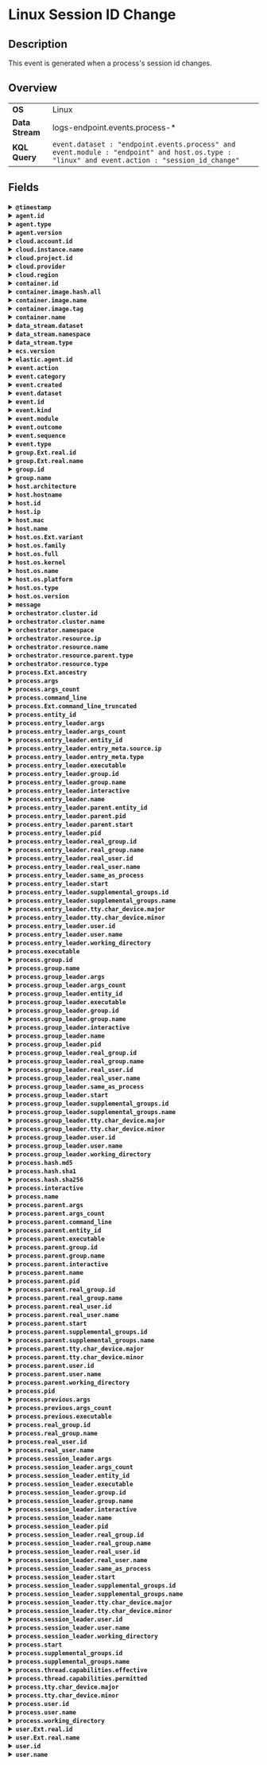 # Linux Session ID Change

## Description

This event is generated when a process's session id changes.


## Overview

<table>
<tr>
<td><strong>OS</strong></td>
<td>Linux</td>
</tr>
<tr>
<td><strong>Data Stream</strong></td>
<td>logs-endpoint.events.process-*</td>
</tr>
<tr>
<td><strong>KQL Query</strong></td>
<td><code>event.dataset : "endpoint.events.process" and event.module : "endpoint" and host.os.type : "linux" and event.action : "session_id_change"</code></td>
</tr>
</table>

## Fields

<details>
<summary><strong><code>@timestamp</code></strong></summary>

<p>
<table>
<tr><td><strong>Description</strong></td><td>Date/time when the event originated.  This is the date/time extracted from the event, typically representing when the event was generated by the source.  If the event source has no original timestamp, this value is typically populated by the first time the event was received by the pipeline.  Required field for all events.</td></tr>
<tr><td>Example</td><td><code>2016-05-23T08:05:34.853Z</code></td></tr>
</table>

</p>
</details>

<details>
<summary><strong><code>agent.id</code></strong></summary>

<p>
<table>
<tr><td><strong>Description</strong></td><td>Unique identifier of this agent (if one exists).  Example: For Beats this would be beat.id.</td></tr>
<tr><td>Example</td><td><code>8a4f500d</code></td></tr>
</table>

</p>
</details>

<details>
<summary><strong><code>agent.type</code></strong></summary>

<p>
<table>
<tr><td><strong>Description</strong></td><td>Type of the agent.  The agent type always stays the same and should be given by the agent used. In case of Filebeat the agent would always be Filebeat also if two Filebeat instances are run on the same machine.</td></tr>
<tr><td>Example</td><td><code>endpoint</code></td></tr>
</table>

</p>
</details>

<details>
<summary><strong><code>agent.version</code></strong></summary>

<p>
<table>
<tr><td><strong>Description</strong></td><td>Version of the agent.</td></tr>
<tr><td>Example</td><td><code>6.0.0-rc2</code></td></tr>
</table>

</p>
</details>

<details>
<summary><strong><code>cloud.account.id</code></strong></summary>

<p>
<table>
<tr><td><strong>Description</strong></td><td>The cloud account or organization id used to identify different entities in a multi-tenant environment.  Examples: AWS account id, Google Cloud ORG Id, or other unique identifier.</td></tr>
<tr><td>Example</td><td><code>666777888999</code></td></tr>
</table>

</p>
</details>

<details>
<summary><strong><code>cloud.instance.name</code></strong></summary>

<p>
<table>
<tr><td><strong>Description</strong></td><td>Instance name of the host machine.</td></tr>
</table>

</p>
</details>

<details>
<summary><strong><code>cloud.project.id</code></strong></summary>

<p>
<table>
<tr><td><strong>Description</strong></td><td>The cloud project identifier.  Examples: Google Cloud Project id, Azure Project id.</td></tr>
<tr><td>Example</td><td><code>my-project</code></td></tr>
</table>

</p>
</details>

<details>
<summary><strong><code>cloud.provider</code></strong></summary>

<p>
<table>
<tr><td><strong>Description</strong></td><td>Name of the cloud provider. Example values are aws, azure, gcp, or digitalocean.</td></tr>
<tr><td>Example</td><td><code>aws</code></td></tr>
</table>

</p>
</details>

<details>
<summary><strong><code>cloud.region</code></strong></summary>

<p>
<table>
<tr><td><strong>Description</strong></td><td>Region in which this host, resource, or service is located.</td></tr>
<tr><td>Example</td><td><code>us-east-1</code></td></tr>
</table>

</p>
</details>

<details>
<summary><strong><code>container.id</code></strong></summary>

<p>
<table>
<tr><td><strong>Description</strong></td><td>Unique container id.</td></tr>
</table>

</p>
</details>

<details>
<summary><strong><code>container.image.hash.all</code></strong></summary>

<p>
<table>
<tr><td><strong>Description</strong></td><td>An array of digests of the image the container was built on. Each digest consists of the hash algorithm and value in this format: `algorithm:value`. Algorithm names should align with the field names in the ECS hash field set.</td></tr>
<tr><td>Example</td><td><code>[sha256:f8fefc80e3273dc756f288a63945820d6476ad64883892c771b5e2ece6bf1b26]</code></td></tr>
</table>

</p>
</details>

<details>
<summary><strong><code>container.image.name</code></strong></summary>

<p>
<table>
<tr><td><strong>Description</strong></td><td>Name of the image the container was built on.</td></tr>
</table>

</p>
</details>

<details>
<summary><strong><code>container.image.tag</code></strong></summary>

<p>
<table>
<tr><td><strong>Description</strong></td><td>Container image tags.</td></tr>
</table>

</p>
</details>

<details>
<summary><strong><code>container.name</code></strong></summary>

<p>
<table>
<tr><td><strong>Description</strong></td><td>Container name.</td></tr>
</table>

</p>
</details>

<details>
<summary><strong><code>data_stream.dataset</code></strong></summary>

<p>
<table>
<tr><td><strong>Description</strong></td><td>Data stream dataset name.</td></tr>
<tr><td>Example</td><td><code>nginx.access</code></td></tr>
</table>

</p>
</details>

<details>
<summary><strong><code>data_stream.namespace</code></strong></summary>

<p>
<table>
<tr><td><strong>Description</strong></td><td>Data stream namespace.</td></tr>
<tr><td>Example</td><td><code>production</code></td></tr>
</table>

</p>
</details>

<details>
<summary><strong><code>data_stream.type</code></strong></summary>

<p>
<table>
<tr><td><strong>Description</strong></td><td>Data stream type.</td></tr>
<tr><td>Example</td><td><code>logs</code></td></tr>
</table>

</p>
</details>

<details>
<summary><strong><code>ecs.version</code></strong></summary>

<p>
<table>
<tr><td><strong>Description</strong></td><td>ECS version this event conforms to. `ecs.version` is a required field and must exist in all events.  When querying across multiple indices -- which may conform to slightly different ECS versions -- this field lets integrations adjust to the schema version of the events.</td></tr>
<tr><td>Example</td><td><code>1.0.0</code></td></tr>
</table>

</p>
</details>

<details>
<summary><strong><code>elastic.agent.id</code></strong></summary>

<p>
<table>
<tr><td><strong>Description</strong></td><td>Unique identifier of this elastic agent (if one exists).</td></tr>
<tr><td>Example</td><td><code>c2a9093e-e289-4c0a-aa44-8c32a414fa7a</code></td></tr>
</table>

</p>
</details>

<details>
<summary><strong><code>event.action</code></strong></summary>

<p>
<table>
<tr><td><strong>Description</strong></td><td>The action captured by the event.  This describes the information in the event. It is more specific than `event.category`. Examples are `group-add`, `process-started`, `file-created`. The value is normally defined by the implementer.</td></tr>
<tr><td>Example</td><td><code>user-password-change</code></td></tr>
</table>

</p>
</details>

<details>
<summary><strong><code>event.category</code></strong></summary>

<p>
<table>
<tr><td><strong>Description</strong></td><td>This is one of four ECS Categorization Fields, and indicates the second level in the ECS category hierarchy.  `event.category` represents the "big buckets" of ECS categories. For example, filtering on `event.category:process` yields all events relating to process activity. This field is closely related to `event.type`, which is used as a subcategory.  This field is an array. This will allow proper categorization of some events that fall in multiple categories.</td></tr>
<tr><td>Example</td><td><code>authentication</code></td></tr>
</table>

</p>
</details>

<details>
<summary><strong><code>event.created</code></strong></summary>

<p>
<table>
<tr><td><strong>Description</strong></td><td>`event.created` contains the date/time when the event was first read by an agent, or by your pipeline.  This field is distinct from `@timestamp` in that `@timestamp` typically contain the time extracted from the original event.  In most situations, these two timestamps will be slightly different. The difference can be used to calculate the delay between your source generating an event, and the time when your agent first processed it. This can be used to monitor your agent's or pipeline's ability to keep up with your event source.  In case the two timestamps are identical, `@timestamp` should be used.</td></tr>
<tr><td>Example</td><td><code>2016-05-23T08:05:34.857Z</code></td></tr>
</table>

</p>
</details>

<details>
<summary><strong><code>event.dataset</code></strong></summary>

<p>
<table>
<tr><td><strong>Description</strong></td><td>Name of the dataset.  If an event source publishes more than one type of log or events (e.g. access log, error log), the dataset is used to specify which one the event comes from.  It's recommended but not required to start the dataset name with the module name, followed by a dot, then the dataset name.</td></tr>
<tr><td>Example</td><td><code>apache.access</code></td></tr>
</table>

</p>
</details>

<details>
<summary><strong><code>event.id</code></strong></summary>

<p>
<table>
<tr><td><strong>Description</strong></td><td>Unique ID to describe the event.</td></tr>
<tr><td>Example</td><td><code>8a4f500d</code></td></tr>
</table>

</p>
</details>

<details>
<summary><strong><code>event.kind</code></strong></summary>

<p>
<table>
<tr><td><strong>Description</strong></td><td>This is one of four ECS Categorization Fields, and indicates the highest level in the ECS category hierarchy.  `event.kind` gives high-level information about what type of information the event contains, without being specific to the contents of the event. For example, values of this field distinguish alert events from metric events.  The value of this field can be used to inform how these kinds of events should be handled. They may warrant different retention, different access control, it may also help understand whether the data is coming in at a regular interval or not.</td></tr>
<tr><td>Example</td><td><code>alert</code></td></tr>
</table>

</p>
</details>

<details>
<summary><strong><code>event.module</code></strong></summary>

<p>
<table>
<tr><td><strong>Description</strong></td><td>Name of the module this data is coming from.  If your monitoring agent supports the concept of modules or plugins to process events of a given source (e.g. Apache logs), `event.module` should contain the name of this module.</td></tr>
<tr><td>Example</td><td><code>apache</code></td></tr>
</table>

</p>
</details>

<details>
<summary><strong><code>event.outcome</code></strong></summary>

<p>
<table>
<tr><td><strong>Description</strong></td><td>This is one of four ECS Categorization Fields, and indicates the lowest level in the ECS category hierarchy.  `event.outcome` simply denotes whether the event represents a success or a failure from the perspective of the entity that produced the event.  Note that when a single transaction is described in multiple events, each event may populate different values of `event.outcome`, according to their perspective.  Also note that in the case of a compound event (a single event that contains multiple logical events), this field should be populated with the value that best captures the overall success or failure from the perspective of the event producer.  Further note that not all events will have an associated outcome. For example, this field is generally not populated for metric events, events with `event.type:info`, or any events for which an outcome does not make logical sense.</td></tr>
<tr><td>Example</td><td><code>success</code></td></tr>
</table>

</p>
</details>

<details>
<summary><strong><code>event.sequence</code></strong></summary>

<p>
<table>
<tr><td><strong>Description</strong></td><td>Sequence number of the event.  The sequence number is a value published by some event sources, to make the exact ordering of events unambiguous, regardless of the timestamp precision.</td></tr>
</table>

</p>
</details>

<details>
<summary><strong><code>event.type</code></strong></summary>

<p>
<table>
<tr><td><strong>Description</strong></td><td>This is one of four ECS Categorization Fields, and indicates the third level in the ECS category hierarchy.  `event.type` represents a categorization "sub-bucket" that, when used along with the `event.category` field values, enables filtering events down to a level appropriate for single visualization.  This field is an array. This will allow proper categorization of some events that fall in multiple event types.</td></tr>
</table>

</p>
</details>

<details>
<summary><strong><code>group.Ext.real.id</code></strong></summary>

<p>
<table>
<tr><td><strong>Description</strong></td><td>Unique identifier for the group on the system/platform.</td></tr>
</table>

</p>
</details>

<details>
<summary><strong><code>group.Ext.real.name</code></strong></summary>

<p>
<table>
<tr><td><strong>Description</strong></td><td>Name of the group.</td></tr>
</table>

</p>
</details>

<details>
<summary><strong><code>group.id</code></strong></summary>

<p>
<table>
<tr><td><strong>Description</strong></td><td>Unique identifier for the group on the system/platform.</td></tr>
</table>

</p>
</details>

<details>
<summary><strong><code>group.name</code></strong></summary>

<p>
<table>
<tr><td><strong>Description</strong></td><td>Name of the group.</td></tr>
</table>

</p>
</details>

<details>
<summary><strong><code>host.architecture</code></strong></summary>

<p>
<table>
<tr><td><strong>Description</strong></td><td>Operating system architecture.</td></tr>
<tr><td>Example</td><td><code>x86_64</code></td></tr>
</table>

</p>
</details>

<details>
<summary><strong><code>host.hostname</code></strong></summary>

<p>
<table>
<tr><td><strong>Description</strong></td><td>Hostname of the host.  It normally contains what the `hostname` command returns on the host machine.</td></tr>
</table>

</p>
</details>

<details>
<summary><strong><code>host.id</code></strong></summary>

<p>
<table>
<tr><td><strong>Description</strong></td><td>Unique host id.  As hostname is not always unique, use values that are meaningful in your environment.  Example: The current usage of `beat.name`.</td></tr>
</table>

</p>
</details>

<details>
<summary><strong><code>host.ip</code></strong></summary>

<p>
<table>
<tr><td><strong>Description</strong></td><td>Host ip addresses.</td></tr>
</table>

</p>
</details>

<details>
<summary><strong><code>host.mac</code></strong></summary>

<p>
<table>
<tr><td><strong>Description</strong></td><td>Host MAC addresses.  The notation format from RFC 7042 is suggested: Each octet (that is, 8-bit byte) is represented by two [uppercase] hexadecimal digits giving the value of the octet as an unsigned integer. Successive octets are separated by a hyphen.</td></tr>
<tr><td>Example</td><td><code>["00-00-5E-00-53-23", "00-00-5E-00-53-24"]</code></td></tr>
</table>

</p>
</details>

<details>
<summary><strong><code>host.name</code></strong></summary>

<p>
<table>
<tr><td><strong>Description</strong></td><td>Name of the host.  It can contain what hostname returns on Unix systems, the fully qualified domain name (FQDN), or a name specified by the user. The recommended value is the lowercase FQDN of the host.</td></tr>
</table>

</p>
</details>

<details>
<summary><strong><code>host.os.Ext.variant</code></strong></summary>

<p>
<table>
<tr><td><strong>Description</strong></td><td>A string value or phrase that further aid to classify or qualify the operating system (OS).  For example the distribution for a Linux OS will be entered in this field.</td></tr>
<tr><td>Example</td><td><code>Ubuntu</code></td></tr>
</table>

</p>
</details>

<details>
<summary><strong><code>host.os.family</code></strong></summary>

<p>
<table>
<tr><td><strong>Description</strong></td><td>OS family (such as redhat, debian, freebsd, windows).</td></tr>
<tr><td>Example</td><td><code>debian</code></td></tr>
</table>

</p>
</details>

<details>
<summary><strong><code>host.os.full</code></strong></summary>

<p>
<table>
<tr><td><strong>Description</strong></td><td>Operating system name, including the version or code name.</td></tr>
<tr><td>Example</td><td><code>Mac OS Mojave</code></td></tr>
</table>

</p>
</details>

<details>
<summary><strong><code>host.os.kernel</code></strong></summary>

<p>
<table>
<tr><td><strong>Description</strong></td><td>Operating system kernel version as a raw string.</td></tr>
<tr><td>Example</td><td><code>4.4.0-112-generic</code></td></tr>
</table>

</p>
</details>

<details>
<summary><strong><code>host.os.name</code></strong></summary>

<p>
<table>
<tr><td><strong>Description</strong></td><td>Operating system name, without the version.</td></tr>
<tr><td>Example</td><td><code>Mac OS X</code></td></tr>
</table>

</p>
</details>

<details>
<summary><strong><code>host.os.platform</code></strong></summary>

<p>
<table>
<tr><td><strong>Description</strong></td><td>Operating system platform (such centos, ubuntu, windows).</td></tr>
<tr><td>Example</td><td><code>darwin</code></td></tr>
</table>

</p>
</details>

<details>
<summary><strong><code>host.os.type</code></strong></summary>

<p>
<table>
<tr><td><strong>Description</strong></td><td>Use the `os.type` field to categorize the operating system into one of the broad commercial families.  If the OS you're dealing with is not listed as an expected value, the field should not be populated. Please let us know by opening an issue with ECS, to propose its addition.</td></tr>
<tr><td>Example</td><td><code>macos</code></td></tr>
</table>

</p>
</details>

<details>
<summary><strong><code>host.os.version</code></strong></summary>

<p>
<table>
<tr><td><strong>Description</strong></td><td>Operating system version as a raw string.</td></tr>
<tr><td>Example</td><td><code>10.14.1</code></td></tr>
</table>

</p>
</details>

<details>
<summary><strong><code>message</code></strong></summary>

<p>
<table>
<tr><td><strong>Description</strong></td><td>For log events the message field contains the log message, optimized for viewing in a log viewer.  For structured logs without an original message field, other fields can be concatenated to form a human-readable summary of the event.  If multiple messages exist, they can be combined into one message.</td></tr>
<tr><td>Example</td><td><code>Hello World</code></td></tr>
</table>

</p>
</details>

<details>
<summary><strong><code>orchestrator.cluster.id</code></strong></summary>

<p>
<table>
<tr><td><strong>Description</strong></td><td>Unique ID of the cluster.</td></tr>
</table>

</p>
</details>

<details>
<summary><strong><code>orchestrator.cluster.name</code></strong></summary>

<p>
<table>
<tr><td><strong>Description</strong></td><td>Name of the cluster.</td></tr>
</table>

</p>
</details>

<details>
<summary><strong><code>orchestrator.namespace</code></strong></summary>

<p>
<table>
<tr><td><strong>Description</strong></td><td>Namespace in which the action is taking place.</td></tr>
<tr><td>Example</td><td><code>kube-system</code></td></tr>
</table>

</p>
</details>

<details>
<summary><strong><code>orchestrator.resource.ip</code></strong></summary>

<p>
<table>
<tr><td><strong>Description</strong></td><td>IP address assigned to the resource associated with the event being observed. In the case of a Kubernetes Pod, this array would contain only one element: the IP of the Pod (as opposed to the Node on which the Pod is running).</td></tr>
</table>

</p>
</details>

<details>
<summary><strong><code>orchestrator.resource.name</code></strong></summary>

<p>
<table>
<tr><td><strong>Description</strong></td><td>Name of the resource being acted upon.</td></tr>
<tr><td>Example</td><td><code>test-pod-cdcws</code></td></tr>
</table>

</p>
</details>

<details>
<summary><strong><code>orchestrator.resource.parent.type</code></strong></summary>

<p>
<table>
<tr><td><strong>Description</strong></td><td>Type or kind of the parent resource associated with the event being observed. In Kubernetes, this will be the name of a built-in workload resource (e.g., Deployment, StatefulSet, DaemonSet).</td></tr>
<tr><td>Example</td><td><code>DaemonSet</code></td></tr>
</table>

</p>
</details>

<details>
<summary><strong><code>orchestrator.resource.type</code></strong></summary>

<p>
<table>
<tr><td><strong>Description</strong></td><td>Type of resource being acted upon.</td></tr>
<tr><td>Example</td><td><code>service</code></td></tr>
</table>

</p>
</details>

<details>
<summary><strong><code>process.Ext.ancestry</code></strong></summary>

<p>
<table>
<tr><td><strong>Description</strong></td><td>An array of entity_ids indicating the ancestors for this event</td></tr>
</table>

</p>
</details>

<details>
<summary><strong><code>process.args</code></strong></summary>

<p>
<table>
<tr><td><strong>Description</strong></td><td>Array of process arguments, starting with the absolute path to the executable.  May be filtered to protect sensitive information.</td></tr>
<tr><td>Example</td><td><code>["/usr/bin/ssh", "-l", "user", "10.0.0.16"]</code></td></tr>
</table>

</p>
</details>

<details>
<summary><strong><code>process.args_count</code></strong></summary>

<p>
<table>
<tr><td><strong>Description</strong></td><td>Length of the process.args array.  This field can be useful for querying or performing bucket analysis on how many arguments were provided to start a process. More arguments may be an indication of suspicious activity.</td></tr>
<tr><td>Example</td><td><code>4</code></td></tr>
</table>

</p>
</details>

<details>
<summary><strong><code>process.command_line</code></strong></summary>

<p>
<table>
<tr><td><strong>Description</strong></td><td>Full command line that started the process, including the absolute path to the executable, and all arguments.  Some arguments may be filtered to protect sensitive information.</td></tr>
<tr><td>Example</td><td><code>/usr/bin/ssh -l user 10.0.0.16</code></td></tr>
</table>

</p>
</details>

<details>
<summary><strong><code>process.Ext.command_line_truncated</code></strong></summary>

<p>
<table>
</table>

</p>
</details>

<details>
<summary><strong><code>process.entity_id</code></strong></summary>

<p>
<table>
<tr><td><strong>Description</strong></td><td>Unique identifier for the process.  The implementation of this is specified by the data source, but some examples of what could be used here are a process-generated UUID, Sysmon Process GUIDs, or a hash of some uniquely identifying components of a process.  Constructing a globally unique identifier is a common practice to mitigate PID reuse as well as to identify a specific process over time, across multiple monitored hosts.</td></tr>
<tr><td>Example</td><td><code>c2c455d9f99375d</code></td></tr>
</table>

</p>
</details>

<details>
<summary><strong><code>process.entry_leader.args</code></strong></summary>

<p>
<table>
<tr><td><strong>Description</strong></td><td>Array of process arguments, starting with the absolute path to the executable.  May be filtered to protect sensitive information.</td></tr>
<tr><td>Example</td><td><code>["/usr/bin/ssh", "-l", "user", "10.0.0.16"]</code></td></tr>
</table>

</p>
</details>

<details>
<summary><strong><code>process.entry_leader.args_count</code></strong></summary>

<p>
<table>
<tr><td><strong>Description</strong></td><td>Length of the process.args array.  This field can be useful for querying or performing bucket analysis on how many arguments were provided to start a process. More arguments may be an indication of suspicious activity.</td></tr>
<tr><td>Example</td><td><code>4</code></td></tr>
</table>

</p>
</details>

<details>
<summary><strong><code>process.entry_leader.entity_id</code></strong></summary>

<p>
<table>
<tr><td><strong>Description</strong></td><td>Unique identifier for the process.  The implementation of this is specified by the data source, but some examples of what could be used here are a process-generated UUID, Sysmon Process GUIDs, or a hash of some uniquely identifying components of a process.  Constructing a globally unique identifier is a common practice to mitigate PID reuse as well as to identify a specific process over time, across multiple monitored hosts.</td></tr>
<tr><td>Example</td><td><code>c2c455d9f99375d</code></td></tr>
</table>

</p>
</details>

<details>
<summary><strong><code>process.entry_leader.entry_meta.source.ip</code></strong></summary>

<p>
<table>
<tr><td><strong>Description</strong></td><td>IP address of the source (IPv4 or IPv6).</td></tr>
</table>

</p>
</details>

<details>
<summary><strong><code>process.entry_leader.entry_meta.type</code></strong></summary>

<p>
<table>
<tr><td><strong>Description</strong></td><td>The entry type for the entry session leader. Values include: init(e.g systemd), sshd, ssm, kubelet, teleport, terminal, console  Note: This field is only set on process.session_leader.</td></tr>
</table>

</p>
</details>

<details>
<summary><strong><code>process.entry_leader.executable</code></strong></summary>

<p>
<table>
<tr><td><strong>Description</strong></td><td>Absolute path to the process executable.</td></tr>
<tr><td>Example</td><td><code>/usr/bin/ssh</code></td></tr>
</table>

</p>
</details>

<details>
<summary><strong><code>process.entry_leader.group.id</code></strong></summary>

<p>
<table>
<tr><td><strong>Description</strong></td><td>Unique identifier for the group on the system/platform.</td></tr>
</table>

</p>
</details>

<details>
<summary><strong><code>process.entry_leader.group.name</code></strong></summary>

<p>
<table>
<tr><td><strong>Description</strong></td><td>Name of the group.</td></tr>
</table>

</p>
</details>

<details>
<summary><strong><code>process.entry_leader.interactive</code></strong></summary>

<p>
<table>
<tr><td><strong>Description</strong></td><td>Whether the process is connected to an interactive shell.  Process interactivity is inferred from the processes file descriptors. If the character device for the controlling tty is the same as stdin and stderr for the process, the process is considered interactive.  Note: A non-interactive process can belong to an interactive session and is simply one that does not have open file descriptors reading the controlling TTY on FD 0 (stdin) or writing to the controlling TTY on FD 2 (stderr). A backgrounded process is still considered interactive if stdin and stderr are connected to the controlling TTY.</td></tr>
<tr><td>Example</td><td><code>1</code></td></tr>
</table>

</p>
</details>

<details>
<summary><strong><code>process.entry_leader.name</code></strong></summary>

<p>
<table>
<tr><td><strong>Description</strong></td><td>Process name.  Sometimes called program name or similar.</td></tr>
<tr><td>Example</td><td><code>ssh</code></td></tr>
</table>

</p>
</details>

<details>
<summary><strong><code>process.entry_leader.parent.entity_id</code></strong></summary>

<p>
<table>
<tr><td><strong>Description</strong></td><td>Unique identifier for the process.  The implementation of this is specified by the data source, but some examples of what could be used here are a process-generated UUID, Sysmon Process GUIDs, or a hash of some uniquely identifying components of a process.  Constructing a globally unique identifier is a common practice to mitigate PID reuse as well as to identify a specific process over time, across multiple monitored hosts.</td></tr>
<tr><td>Example</td><td><code>c2c455d9f99375d</code></td></tr>
</table>

</p>
</details>

<details>
<summary><strong><code>process.entry_leader.parent.pid</code></strong></summary>

<p>
<table>
<tr><td><strong>Description</strong></td><td>Process id.</td></tr>
<tr><td>Example</td><td><code>4242</code></td></tr>
</table>

</p>
</details>

<details>
<summary><strong><code>process.entry_leader.parent.start</code></strong></summary>

<p>
<table>
<tr><td><strong>Description</strong></td><td>The time the process started.</td></tr>
<tr><td>Example</td><td><code>2016-05-23T08:05:34.853Z</code></td></tr>
</table>

</p>
</details>

<details>
<summary><strong><code>process.entry_leader.pid</code></strong></summary>

<p>
<table>
<tr><td><strong>Description</strong></td><td>Process id.</td></tr>
<tr><td>Example</td><td><code>4242</code></td></tr>
</table>

</p>
</details>

<details>
<summary><strong><code>process.entry_leader.real_group.id</code></strong></summary>

<p>
<table>
<tr><td><strong>Description</strong></td><td>Unique identifier for the group on the system/platform.</td></tr>
</table>

</p>
</details>

<details>
<summary><strong><code>process.entry_leader.real_group.name</code></strong></summary>

<p>
<table>
<tr><td><strong>Description</strong></td><td>Name of the group.</td></tr>
</table>

</p>
</details>

<details>
<summary><strong><code>process.entry_leader.real_user.id</code></strong></summary>

<p>
<table>
<tr><td><strong>Description</strong></td><td>Unique identifier of the user.</td></tr>
<tr><td>Example</td><td><code>S-1-5-21-202424912787-2692429404-2351956786-1000</code></td></tr>
</table>

</p>
</details>

<details>
<summary><strong><code>process.entry_leader.real_user.name</code></strong></summary>

<p>
<table>
<tr><td><strong>Description</strong></td><td>Short name or login of the user.</td></tr>
<tr><td>Example</td><td><code>a.einstein</code></td></tr>
</table>

</p>
</details>

<details>
<summary><strong><code>process.entry_leader.same_as_process</code></strong></summary>

<p>
<table>
<tr><td><strong>Description</strong></td><td>This boolean is used to identify if a leader process is the same as the top level process.  For example, if `process.group_leader.same_as_process = true`, it means the process event in question is the leader of its process group. Details under `process.*` like `pid` would be the same under `process.group_leader.*` The same applies for both `process.session_leader` and `process.entry_leader`.  This field exists to the benefit of EQL and other rule engines since it's not possible to compare equality between two fields in a single document. e.g `process.entity_id` = `process.group_leader.entity_id` (top level process is the process group leader) OR `process.entity_id` = `process.entry_leader.entity_id` (top level process is the entry session leader)  Instead these rules could be written like: `process.group_leader.same_as_process: true` OR `process.entry_leader.same_as_process: true`  Note: This field is only set on `process.entry_leader`, `process.session_leader` and `process.group_leader`.</td></tr>
<tr><td>Example</td><td><code>1</code></td></tr>
</table>

</p>
</details>

<details>
<summary><strong><code>process.entry_leader.start</code></strong></summary>

<p>
<table>
<tr><td><strong>Description</strong></td><td>The time the process started.</td></tr>
<tr><td>Example</td><td><code>2016-05-23T08:05:34.853Z</code></td></tr>
</table>

</p>
</details>

<details>
<summary><strong><code>process.entry_leader.supplemental_groups.id</code></strong></summary>

<p>
<table>
<tr><td><strong>Description</strong></td><td>Unique identifier for the group on the system/platform.</td></tr>
</table>

</p>
</details>

<details>
<summary><strong><code>process.entry_leader.supplemental_groups.name</code></strong></summary>

<p>
<table>
<tr><td><strong>Description</strong></td><td>Name of the group.</td></tr>
</table>

</p>
</details>

<details>
<summary><strong><code>process.entry_leader.tty.char_device.major</code></strong></summary>

<p>
<table>
<tr><td><strong>Description</strong></td><td>The major number identifies the driver associated with the device. The character device's major and minor numbers can be algorithmically combined to produce the more familiar terminal identifiers such as "ttyS0" and "pts/0". For more details, please refer to the Linux kernel documentation.</td></tr>
<tr><td>Example</td><td><code>4</code></td></tr>
</table>

</p>
</details>

<details>
<summary><strong><code>process.entry_leader.tty.char_device.minor</code></strong></summary>

<p>
<table>
<tr><td><strong>Description</strong></td><td>The minor number is used only by the driver specified by the major number; other parts of the kernel don’t use it, and merely pass it along to the driver. It is common for a driver to control several devices; the minor number provides a way for the driver to differentiate among them.</td></tr>
<tr><td>Example</td><td><code>1</code></td></tr>
</table>

</p>
</details>

<details>
<summary><strong><code>process.entry_leader.user.id</code></strong></summary>

<p>
<table>
<tr><td><strong>Description</strong></td><td>Unique identifier of the user.</td></tr>
<tr><td>Example</td><td><code>S-1-5-21-202424912787-2692429404-2351956786-1000</code></td></tr>
</table>

</p>
</details>

<details>
<summary><strong><code>process.entry_leader.user.name</code></strong></summary>

<p>
<table>
<tr><td><strong>Description</strong></td><td>Short name or login of the user.</td></tr>
<tr><td>Example</td><td><code>a.einstein</code></td></tr>
</table>

</p>
</details>

<details>
<summary><strong><code>process.entry_leader.working_directory</code></strong></summary>

<p>
<table>
<tr><td><strong>Description</strong></td><td>The working directory of the process.</td></tr>
<tr><td>Example</td><td><code>/home/alice</code></td></tr>
</table>

</p>
</details>

<details>
<summary><strong><code>process.executable</code></strong></summary>

<p>
<table>
<tr><td><strong>Description</strong></td><td>Absolute path to the process executable.</td></tr>
<tr><td>Example</td><td><code>/usr/bin/ssh</code></td></tr>
</table>

</p>
</details>

<details>
<summary><strong><code>process.group.id</code></strong></summary>

<p>
<table>
<tr><td><strong>Description</strong></td><td>Unique identifier for the group on the system/platform.</td></tr>
</table>

</p>
</details>

<details>
<summary><strong><code>process.group.name</code></strong></summary>

<p>
<table>
<tr><td><strong>Description</strong></td><td>Name of the group.</td></tr>
</table>

</p>
</details>

<details>
<summary><strong><code>process.group_leader.args</code></strong></summary>

<p>
<table>
<tr><td><strong>Description</strong></td><td>Array of process arguments, starting with the absolute path to the executable.  May be filtered to protect sensitive information.</td></tr>
<tr><td>Example</td><td><code>["/usr/bin/ssh", "-l", "user", "10.0.0.16"]</code></td></tr>
</table>

</p>
</details>

<details>
<summary><strong><code>process.group_leader.args_count</code></strong></summary>

<p>
<table>
<tr><td><strong>Description</strong></td><td>Length of the process.args array.  This field can be useful for querying or performing bucket analysis on how many arguments were provided to start a process. More arguments may be an indication of suspicious activity.</td></tr>
<tr><td>Example</td><td><code>4</code></td></tr>
</table>

</p>
</details>

<details>
<summary><strong><code>process.group_leader.entity_id</code></strong></summary>

<p>
<table>
<tr><td><strong>Description</strong></td><td>Unique identifier for the process.  The implementation of this is specified by the data source, but some examples of what could be used here are a process-generated UUID, Sysmon Process GUIDs, or a hash of some uniquely identifying components of a process.  Constructing a globally unique identifier is a common practice to mitigate PID reuse as well as to identify a specific process over time, across multiple monitored hosts.</td></tr>
<tr><td>Example</td><td><code>c2c455d9f99375d</code></td></tr>
</table>

</p>
</details>

<details>
<summary><strong><code>process.group_leader.executable</code></strong></summary>

<p>
<table>
<tr><td><strong>Description</strong></td><td>Absolute path to the process executable.</td></tr>
<tr><td>Example</td><td><code>/usr/bin/ssh</code></td></tr>
</table>

</p>
</details>

<details>
<summary><strong><code>process.group_leader.group.id</code></strong></summary>

<p>
<table>
<tr><td><strong>Description</strong></td><td>Unique identifier for the group on the system/platform.</td></tr>
</table>

</p>
</details>

<details>
<summary><strong><code>process.group_leader.group.name</code></strong></summary>

<p>
<table>
<tr><td><strong>Description</strong></td><td>Name of the group.</td></tr>
</table>

</p>
</details>

<details>
<summary><strong><code>process.group_leader.interactive</code></strong></summary>

<p>
<table>
<tr><td><strong>Description</strong></td><td>Whether the process is connected to an interactive shell.  Process interactivity is inferred from the processes file descriptors. If the character device for the controlling tty is the same as stdin and stderr for the process, the process is considered interactive.  Note: A non-interactive process can belong to an interactive session and is simply one that does not have open file descriptors reading the controlling TTY on FD 0 (stdin) or writing to the controlling TTY on FD 2 (stderr). A backgrounded process is still considered interactive if stdin and stderr are connected to the controlling TTY.</td></tr>
<tr><td>Example</td><td><code>1</code></td></tr>
</table>

</p>
</details>

<details>
<summary><strong><code>process.group_leader.name</code></strong></summary>

<p>
<table>
<tr><td><strong>Description</strong></td><td>Process name.  Sometimes called program name or similar.</td></tr>
<tr><td>Example</td><td><code>ssh</code></td></tr>
</table>

</p>
</details>

<details>
<summary><strong><code>process.group_leader.pid</code></strong></summary>

<p>
<table>
<tr><td><strong>Description</strong></td><td>Process id.</td></tr>
<tr><td>Example</td><td><code>4242</code></td></tr>
</table>

</p>
</details>

<details>
<summary><strong><code>process.group_leader.real_group.id</code></strong></summary>

<p>
<table>
<tr><td><strong>Description</strong></td><td>Unique identifier for the group on the system/platform.</td></tr>
</table>

</p>
</details>

<details>
<summary><strong><code>process.group_leader.real_group.name</code></strong></summary>

<p>
<table>
<tr><td><strong>Description</strong></td><td>Name of the group.</td></tr>
</table>

</p>
</details>

<details>
<summary><strong><code>process.group_leader.real_user.id</code></strong></summary>

<p>
<table>
<tr><td><strong>Description</strong></td><td>Unique identifier of the user.</td></tr>
<tr><td>Example</td><td><code>S-1-5-21-202424912787-2692429404-2351956786-1000</code></td></tr>
</table>

</p>
</details>

<details>
<summary><strong><code>process.group_leader.real_user.name</code></strong></summary>

<p>
<table>
<tr><td><strong>Description</strong></td><td>Short name or login of the user.</td></tr>
<tr><td>Example</td><td><code>a.einstein</code></td></tr>
</table>

</p>
</details>

<details>
<summary><strong><code>process.group_leader.same_as_process</code></strong></summary>

<p>
<table>
<tr><td><strong>Description</strong></td><td>This boolean is used to identify if a leader process is the same as the top level process.  For example, if `process.group_leader.same_as_process = true`, it means the process event in question is the leader of its process group. Details under `process.*` like `pid` would be the same under `process.group_leader.*` The same applies for both `process.session_leader` and `process.entry_leader`.  This field exists to the benefit of EQL and other rule engines since it's not possible to compare equality between two fields in a single document. e.g `process.entity_id` = `process.group_leader.entity_id` (top level process is the process group leader) OR `process.entity_id` = `process.entry_leader.entity_id` (top level process is the entry session leader)  Instead these rules could be written like: `process.group_leader.same_as_process: true` OR `process.entry_leader.same_as_process: true`  Note: This field is only set on `process.entry_leader`, `process.session_leader` and `process.group_leader`.</td></tr>
<tr><td>Example</td><td><code>1</code></td></tr>
</table>

</p>
</details>

<details>
<summary><strong><code>process.group_leader.start</code></strong></summary>

<p>
<table>
<tr><td><strong>Description</strong></td><td>The time the process started.</td></tr>
<tr><td>Example</td><td><code>2016-05-23T08:05:34.853Z</code></td></tr>
</table>

</p>
</details>

<details>
<summary><strong><code>process.group_leader.supplemental_groups.id</code></strong></summary>

<p>
<table>
<tr><td><strong>Description</strong></td><td>Unique identifier for the group on the system/platform.</td></tr>
</table>

</p>
</details>

<details>
<summary><strong><code>process.group_leader.supplemental_groups.name</code></strong></summary>

<p>
<table>
<tr><td><strong>Description</strong></td><td>Name of the group.</td></tr>
</table>

</p>
</details>

<details>
<summary><strong><code>process.group_leader.tty.char_device.major</code></strong></summary>

<p>
<table>
<tr><td><strong>Description</strong></td><td>The major number identifies the driver associated with the device. The character device's major and minor numbers can be algorithmically combined to produce the more familiar terminal identifiers such as "ttyS0" and "pts/0". For more details, please refer to the Linux kernel documentation.</td></tr>
<tr><td>Example</td><td><code>4</code></td></tr>
</table>

</p>
</details>

<details>
<summary><strong><code>process.group_leader.tty.char_device.minor</code></strong></summary>

<p>
<table>
<tr><td><strong>Description</strong></td><td>The minor number is used only by the driver specified by the major number; other parts of the kernel don’t use it, and merely pass it along to the driver. It is common for a driver to control several devices; the minor number provides a way for the driver to differentiate among them.</td></tr>
<tr><td>Example</td><td><code>1</code></td></tr>
</table>

</p>
</details>

<details>
<summary><strong><code>process.group_leader.user.id</code></strong></summary>

<p>
<table>
<tr><td><strong>Description</strong></td><td>Unique identifier of the user.</td></tr>
<tr><td>Example</td><td><code>S-1-5-21-202424912787-2692429404-2351956786-1000</code></td></tr>
</table>

</p>
</details>

<details>
<summary><strong><code>process.group_leader.user.name</code></strong></summary>

<p>
<table>
<tr><td><strong>Description</strong></td><td>Short name or login of the user.</td></tr>
<tr><td>Example</td><td><code>a.einstein</code></td></tr>
</table>

</p>
</details>

<details>
<summary><strong><code>process.group_leader.working_directory</code></strong></summary>

<p>
<table>
<tr><td><strong>Description</strong></td><td>The working directory of the process.</td></tr>
<tr><td>Example</td><td><code>/home/alice</code></td></tr>
</table>

</p>
</details>

<details>
<summary><strong><code>process.hash.md5</code></strong></summary>

<p>
<table>
<tr><td><strong>Description</strong></td><td>MD5 hash.</td></tr>
</table>

</p>
</details>

<details>
<summary><strong><code>process.hash.sha1</code></strong></summary>

<p>
<table>
<tr><td><strong>Description</strong></td><td>SHA1 hash.</td></tr>
</table>

</p>
</details>

<details>
<summary><strong><code>process.hash.sha256</code></strong></summary>

<p>
<table>
<tr><td><strong>Description</strong></td><td>SHA256 hash.</td></tr>
</table>

</p>
</details>

<details>
<summary><strong><code>process.interactive</code></strong></summary>

<p>
<table>
<tr><td><strong>Description</strong></td><td>Whether the process is connected to an interactive shell.  Process interactivity is inferred from the processes file descriptors. If the character device for the controlling tty is the same as stdin and stderr for the process, the process is considered interactive.  Note: A non-interactive process can belong to an interactive session and is simply one that does not have open file descriptors reading the controlling TTY on FD 0 (stdin) or writing to the controlling TTY on FD 2 (stderr). A backgrounded process is still considered interactive if stdin and stderr are connected to the controlling TTY.</td></tr>
<tr><td>Example</td><td><code>1</code></td></tr>
</table>

</p>
</details>

<details>
<summary><strong><code>process.name</code></strong></summary>

<p>
<table>
<tr><td><strong>Description</strong></td><td>Process name.  Sometimes called program name or similar.</td></tr>
<tr><td>Example</td><td><code>ssh</code></td></tr>
</table>

</p>
</details>

<details>
<summary><strong><code>process.parent.args</code></strong></summary>

<p>
<table>
<tr><td><strong>Description</strong></td><td>Array of process arguments, starting with the absolute path to the executable.  May be filtered to protect sensitive information.</td></tr>
<tr><td>Example</td><td><code>["/usr/bin/ssh", "-l", "user", "10.0.0.16"]</code></td></tr>
</table>

</p>
</details>

<details>
<summary><strong><code>process.parent.args_count</code></strong></summary>

<p>
<table>
<tr><td><strong>Description</strong></td><td>Length of the process.args array.  This field can be useful for querying or performing bucket analysis on how many arguments were provided to start a process. More arguments may be an indication of suspicious activity.</td></tr>
<tr><td>Example</td><td><code>4</code></td></tr>
</table>

</p>
</details>

<details>
<summary><strong><code>process.parent.command_line</code></strong></summary>

<p>
<table>
<tr><td><strong>Description</strong></td><td>Full command line that started the process, including the absolute path to the executable, and all arguments.  Some arguments may be filtered to protect sensitive information.</td></tr>
<tr><td>Example</td><td><code>/usr/bin/ssh -l user 10.0.0.16</code></td></tr>
</table>

</p>
</details>

<details>
<summary><strong><code>process.parent.entity_id</code></strong></summary>

<p>
<table>
<tr><td><strong>Description</strong></td><td>Unique identifier for the process.  The implementation of this is specified by the data source, but some examples of what could be used here are a process-generated UUID, Sysmon Process GUIDs, or a hash of some uniquely identifying components of a process.  Constructing a globally unique identifier is a common practice to mitigate PID reuse as well as to identify a specific process over time, across multiple monitored hosts.</td></tr>
<tr><td>Example</td><td><code>c2c455d9f99375d</code></td></tr>
</table>

</p>
</details>

<details>
<summary><strong><code>process.parent.executable</code></strong></summary>

<p>
<table>
<tr><td><strong>Description</strong></td><td>Absolute path to the process executable.</td></tr>
<tr><td>Example</td><td><code>/usr/bin/ssh</code></td></tr>
</table>

</p>
</details>

<details>
<summary><strong><code>process.parent.group.id</code></strong></summary>

<p>
<table>
<tr><td><strong>Description</strong></td><td>Unique identifier for the group on the system/platform.</td></tr>
</table>

</p>
</details>

<details>
<summary><strong><code>process.parent.group.name</code></strong></summary>

<p>
<table>
<tr><td><strong>Description</strong></td><td>Name of the group.</td></tr>
</table>

</p>
</details>

<details>
<summary><strong><code>process.parent.interactive</code></strong></summary>

<p>
<table>
<tr><td><strong>Description</strong></td><td>Whether the process is connected to an interactive shell.  Process interactivity is inferred from the processes file descriptors. If the character device for the controlling tty is the same as stdin and stderr for the process, the process is considered interactive.  Note: A non-interactive process can belong to an interactive session and is simply one that does not have open file descriptors reading the controlling TTY on FD 0 (stdin) or writing to the controlling TTY on FD 2 (stderr). A backgrounded process is still considered interactive if stdin and stderr are connected to the controlling TTY.</td></tr>
<tr><td>Example</td><td><code>1</code></td></tr>
</table>

</p>
</details>

<details>
<summary><strong><code>process.parent.name</code></strong></summary>

<p>
<table>
<tr><td><strong>Description</strong></td><td>Process name.  Sometimes called program name or similar.</td></tr>
<tr><td>Example</td><td><code>ssh</code></td></tr>
</table>

</p>
</details>

<details>
<summary><strong><code>process.parent.pid</code></strong></summary>

<p>
<table>
<tr><td><strong>Description</strong></td><td>Process id.</td></tr>
<tr><td>Example</td><td><code>4242</code></td></tr>
</table>

</p>
</details>

<details>
<summary><strong><code>process.parent.real_group.id</code></strong></summary>

<p>
<table>
<tr><td><strong>Description</strong></td><td>Unique identifier for the group on the system/platform.</td></tr>
</table>

</p>
</details>

<details>
<summary><strong><code>process.parent.real_group.name</code></strong></summary>

<p>
<table>
<tr><td><strong>Description</strong></td><td>Name of the group.</td></tr>
</table>

</p>
</details>

<details>
<summary><strong><code>process.parent.real_user.id</code></strong></summary>

<p>
<table>
<tr><td><strong>Description</strong></td><td>Unique identifier of the user.</td></tr>
<tr><td>Example</td><td><code>S-1-5-21-202424912787-2692429404-2351956786-1000</code></td></tr>
</table>

</p>
</details>

<details>
<summary><strong><code>process.parent.real_user.name</code></strong></summary>

<p>
<table>
<tr><td><strong>Description</strong></td><td>Short name or login of the user.</td></tr>
<tr><td>Example</td><td><code>a.einstein</code></td></tr>
</table>

</p>
</details>

<details>
<summary><strong><code>process.parent.start</code></strong></summary>

<p>
<table>
<tr><td><strong>Description</strong></td><td>The time the process started.</td></tr>
<tr><td>Example</td><td><code>2016-05-23T08:05:34.853Z</code></td></tr>
</table>

</p>
</details>

<details>
<summary><strong><code>process.parent.supplemental_groups.id</code></strong></summary>

<p>
<table>
<tr><td><strong>Description</strong></td><td>Unique identifier for the group on the system/platform.</td></tr>
</table>

</p>
</details>

<details>
<summary><strong><code>process.parent.supplemental_groups.name</code></strong></summary>

<p>
<table>
<tr><td><strong>Description</strong></td><td>Name of the group.</td></tr>
</table>

</p>
</details>

<details>
<summary><strong><code>process.parent.tty.char_device.major</code></strong></summary>

<p>
<table>
<tr><td><strong>Description</strong></td><td>The major number identifies the driver associated with the device. The character device's major and minor numbers can be algorithmically combined to produce the more familiar terminal identifiers such as "ttyS0" and "pts/0". For more details, please refer to the Linux kernel documentation.</td></tr>
<tr><td>Example</td><td><code>4</code></td></tr>
</table>

</p>
</details>

<details>
<summary><strong><code>process.parent.tty.char_device.minor</code></strong></summary>

<p>
<table>
<tr><td><strong>Description</strong></td><td>The minor number is used only by the driver specified by the major number; other parts of the kernel don’t use it, and merely pass it along to the driver. It is common for a driver to control several devices; the minor number provides a way for the driver to differentiate among them.</td></tr>
<tr><td>Example</td><td><code>1</code></td></tr>
</table>

</p>
</details>

<details>
<summary><strong><code>process.parent.user.id</code></strong></summary>

<p>
<table>
<tr><td><strong>Description</strong></td><td>Unique identifier of the user.</td></tr>
<tr><td>Example</td><td><code>S-1-5-21-202424912787-2692429404-2351956786-1000</code></td></tr>
</table>

</p>
</details>

<details>
<summary><strong><code>process.parent.user.name</code></strong></summary>

<p>
<table>
<tr><td><strong>Description</strong></td><td>Short name or login of the user.</td></tr>
<tr><td>Example</td><td><code>a.einstein</code></td></tr>
</table>

</p>
</details>

<details>
<summary><strong><code>process.parent.working_directory</code></strong></summary>

<p>
<table>
<tr><td><strong>Description</strong></td><td>The working directory of the process.</td></tr>
<tr><td>Example</td><td><code>/home/alice</code></td></tr>
</table>

</p>
</details>

<details>
<summary><strong><code>process.pid</code></strong></summary>

<p>
<table>
<tr><td><strong>Description</strong></td><td>Process id.</td></tr>
<tr><td>Example</td><td><code>4242</code></td></tr>
</table>

</p>
</details>

<details>
<summary><strong><code>process.previous.args</code></strong></summary>

<p>
<table>
<tr><td><strong>Description</strong></td><td>Array of process arguments, starting with the absolute path to the executable.  May be filtered to protect sensitive information.</td></tr>
<tr><td>Example</td><td><code>["/usr/bin/ssh", "-l", "user", "10.0.0.16"]</code></td></tr>
</table>

</p>
</details>

<details>
<summary><strong><code>process.previous.args_count</code></strong></summary>

<p>
<table>
<tr><td><strong>Description</strong></td><td>Length of the process.args array.  This field can be useful for querying or performing bucket analysis on how many arguments were provided to start a process. More arguments may be an indication of suspicious activity.</td></tr>
<tr><td>Example</td><td><code>4</code></td></tr>
</table>

</p>
</details>

<details>
<summary><strong><code>process.previous.executable</code></strong></summary>

<p>
<table>
<tr><td><strong>Description</strong></td><td>Absolute path to the process executable.</td></tr>
<tr><td>Example</td><td><code>/usr/bin/ssh</code></td></tr>
</table>

</p>
</details>

<details>
<summary><strong><code>process.real_group.id</code></strong></summary>

<p>
<table>
<tr><td><strong>Description</strong></td><td>Unique identifier for the group on the system/platform.</td></tr>
</table>

</p>
</details>

<details>
<summary><strong><code>process.real_group.name</code></strong></summary>

<p>
<table>
<tr><td><strong>Description</strong></td><td>Name of the group.</td></tr>
</table>

</p>
</details>

<details>
<summary><strong><code>process.real_user.id</code></strong></summary>

<p>
<table>
<tr><td><strong>Description</strong></td><td>Unique identifier of the user.</td></tr>
<tr><td>Example</td><td><code>S-1-5-21-202424912787-2692429404-2351956786-1000</code></td></tr>
</table>

</p>
</details>

<details>
<summary><strong><code>process.real_user.name</code></strong></summary>

<p>
<table>
<tr><td><strong>Description</strong></td><td>Short name or login of the user.</td></tr>
<tr><td>Example</td><td><code>a.einstein</code></td></tr>
</table>

</p>
</details>

<details>
<summary><strong><code>process.session_leader.args</code></strong></summary>

<p>
<table>
<tr><td><strong>Description</strong></td><td>Array of process arguments, starting with the absolute path to the executable.  May be filtered to protect sensitive information.</td></tr>
<tr><td>Example</td><td><code>["/usr/bin/ssh", "-l", "user", "10.0.0.16"]</code></td></tr>
</table>

</p>
</details>

<details>
<summary><strong><code>process.session_leader.args_count</code></strong></summary>

<p>
<table>
<tr><td><strong>Description</strong></td><td>Length of the process.args array.  This field can be useful for querying or performing bucket analysis on how many arguments were provided to start a process. More arguments may be an indication of suspicious activity.</td></tr>
<tr><td>Example</td><td><code>4</code></td></tr>
</table>

</p>
</details>

<details>
<summary><strong><code>process.session_leader.entity_id</code></strong></summary>

<p>
<table>
<tr><td><strong>Description</strong></td><td>Unique identifier for the process.  The implementation of this is specified by the data source, but some examples of what could be used here are a process-generated UUID, Sysmon Process GUIDs, or a hash of some uniquely identifying components of a process.  Constructing a globally unique identifier is a common practice to mitigate PID reuse as well as to identify a specific process over time, across multiple monitored hosts.</td></tr>
<tr><td>Example</td><td><code>c2c455d9f99375d</code></td></tr>
</table>

</p>
</details>

<details>
<summary><strong><code>process.session_leader.executable</code></strong></summary>

<p>
<table>
<tr><td><strong>Description</strong></td><td>Absolute path to the process executable.</td></tr>
<tr><td>Example</td><td><code>/usr/bin/ssh</code></td></tr>
</table>

</p>
</details>

<details>
<summary><strong><code>process.session_leader.group.id</code></strong></summary>

<p>
<table>
<tr><td><strong>Description</strong></td><td>Unique identifier for the group on the system/platform.</td></tr>
</table>

</p>
</details>

<details>
<summary><strong><code>process.session_leader.group.name</code></strong></summary>

<p>
<table>
<tr><td><strong>Description</strong></td><td>Name of the group.</td></tr>
</table>

</p>
</details>

<details>
<summary><strong><code>process.session_leader.interactive</code></strong></summary>

<p>
<table>
<tr><td><strong>Description</strong></td><td>Whether the process is connected to an interactive shell.  Process interactivity is inferred from the processes file descriptors. If the character device for the controlling tty is the same as stdin and stderr for the process, the process is considered interactive.  Note: A non-interactive process can belong to an interactive session and is simply one that does not have open file descriptors reading the controlling TTY on FD 0 (stdin) or writing to the controlling TTY on FD 2 (stderr). A backgrounded process is still considered interactive if stdin and stderr are connected to the controlling TTY.</td></tr>
<tr><td>Example</td><td><code>1</code></td></tr>
</table>

</p>
</details>

<details>
<summary><strong><code>process.session_leader.name</code></strong></summary>

<p>
<table>
<tr><td><strong>Description</strong></td><td>Process name.  Sometimes called program name or similar.</td></tr>
<tr><td>Example</td><td><code>ssh</code></td></tr>
</table>

</p>
</details>

<details>
<summary><strong><code>process.session_leader.pid</code></strong></summary>

<p>
<table>
<tr><td><strong>Description</strong></td><td>Process id.</td></tr>
<tr><td>Example</td><td><code>4242</code></td></tr>
</table>

</p>
</details>

<details>
<summary><strong><code>process.session_leader.real_group.id</code></strong></summary>

<p>
<table>
<tr><td><strong>Description</strong></td><td>Unique identifier for the group on the system/platform.</td></tr>
</table>

</p>
</details>

<details>
<summary><strong><code>process.session_leader.real_group.name</code></strong></summary>

<p>
<table>
<tr><td><strong>Description</strong></td><td>Name of the group.</td></tr>
</table>

</p>
</details>

<details>
<summary><strong><code>process.session_leader.real_user.id</code></strong></summary>

<p>
<table>
<tr><td><strong>Description</strong></td><td>Unique identifier of the user.</td></tr>
<tr><td>Example</td><td><code>S-1-5-21-202424912787-2692429404-2351956786-1000</code></td></tr>
</table>

</p>
</details>

<details>
<summary><strong><code>process.session_leader.real_user.name</code></strong></summary>

<p>
<table>
<tr><td><strong>Description</strong></td><td>Short name or login of the user.</td></tr>
<tr><td>Example</td><td><code>a.einstein</code></td></tr>
</table>

</p>
</details>

<details>
<summary><strong><code>process.session_leader.same_as_process</code></strong></summary>

<p>
<table>
<tr><td><strong>Description</strong></td><td>This boolean is used to identify if a leader process is the same as the top level process.  For example, if `process.group_leader.same_as_process = true`, it means the process event in question is the leader of its process group. Details under `process.*` like `pid` would be the same under `process.group_leader.*` The same applies for both `process.session_leader` and `process.entry_leader`.  This field exists to the benefit of EQL and other rule engines since it's not possible to compare equality between two fields in a single document. e.g `process.entity_id` = `process.group_leader.entity_id` (top level process is the process group leader) OR `process.entity_id` = `process.entry_leader.entity_id` (top level process is the entry session leader)  Instead these rules could be written like: `process.group_leader.same_as_process: true` OR `process.entry_leader.same_as_process: true`  Note: This field is only set on `process.entry_leader`, `process.session_leader` and `process.group_leader`.</td></tr>
<tr><td>Example</td><td><code>1</code></td></tr>
</table>

</p>
</details>

<details>
<summary><strong><code>process.session_leader.start</code></strong></summary>

<p>
<table>
<tr><td><strong>Description</strong></td><td>The time the process started.</td></tr>
<tr><td>Example</td><td><code>2016-05-23T08:05:34.853Z</code></td></tr>
</table>

</p>
</details>

<details>
<summary><strong><code>process.session_leader.supplemental_groups.id</code></strong></summary>

<p>
<table>
<tr><td><strong>Description</strong></td><td>Unique identifier for the group on the system/platform.</td></tr>
</table>

</p>
</details>

<details>
<summary><strong><code>process.session_leader.supplemental_groups.name</code></strong></summary>

<p>
<table>
<tr><td><strong>Description</strong></td><td>Name of the group.</td></tr>
</table>

</p>
</details>

<details>
<summary><strong><code>process.session_leader.tty.char_device.major</code></strong></summary>

<p>
<table>
<tr><td><strong>Description</strong></td><td>The major number identifies the driver associated with the device. The character device's major and minor numbers can be algorithmically combined to produce the more familiar terminal identifiers such as "ttyS0" and "pts/0". For more details, please refer to the Linux kernel documentation.</td></tr>
<tr><td>Example</td><td><code>4</code></td></tr>
</table>

</p>
</details>

<details>
<summary><strong><code>process.session_leader.tty.char_device.minor</code></strong></summary>

<p>
<table>
<tr><td><strong>Description</strong></td><td>The minor number is used only by the driver specified by the major number; other parts of the kernel don’t use it, and merely pass it along to the driver. It is common for a driver to control several devices; the minor number provides a way for the driver to differentiate among them.</td></tr>
<tr><td>Example</td><td><code>1</code></td></tr>
</table>

</p>
</details>

<details>
<summary><strong><code>process.session_leader.user.id</code></strong></summary>

<p>
<table>
<tr><td><strong>Description</strong></td><td>Unique identifier of the user.</td></tr>
<tr><td>Example</td><td><code>S-1-5-21-202424912787-2692429404-2351956786-1000</code></td></tr>
</table>

</p>
</details>

<details>
<summary><strong><code>process.session_leader.user.name</code></strong></summary>

<p>
<table>
<tr><td><strong>Description</strong></td><td>Short name or login of the user.</td></tr>
<tr><td>Example</td><td><code>a.einstein</code></td></tr>
</table>

</p>
</details>

<details>
<summary><strong><code>process.session_leader.working_directory</code></strong></summary>

<p>
<table>
<tr><td><strong>Description</strong></td><td>The working directory of the process.</td></tr>
<tr><td>Example</td><td><code>/home/alice</code></td></tr>
</table>

</p>
</details>

<details>
<summary><strong><code>process.start</code></strong></summary>

<p>
<table>
<tr><td><strong>Description</strong></td><td>The time the process started.</td></tr>
<tr><td>Example</td><td><code>2016-05-23T08:05:34.853Z</code></td></tr>
</table>

</p>
</details>

<details>
<summary><strong><code>process.supplemental_groups.id</code></strong></summary>

<p>
<table>
<tr><td><strong>Description</strong></td><td>Unique identifier for the group on the system/platform.</td></tr>
</table>

</p>
</details>

<details>
<summary><strong><code>process.supplemental_groups.name</code></strong></summary>

<p>
<table>
<tr><td><strong>Description</strong></td><td>Name of the group.</td></tr>
</table>

</p>
</details>

<details>
<summary><strong><code>process.thread.capabilities.effective</code></strong></summary>

<p>
<table>
<tr><td><strong>Description</strong></td><td>This is the set of capabilities used by the kernel to perform permission checks for the thread.</td></tr>
<tr><td>Example</td><td><code>["CAP_BPF", "CAP_SYS_ADMIN"]</code></td></tr>
</table>

</p>
</details>

<details>
<summary><strong><code>process.thread.capabilities.permitted</code></strong></summary>

<p>
<table>
<tr><td><strong>Description</strong></td><td>This is a limiting superset for the effective capabilities that the thread may assume.</td></tr>
<tr><td>Example</td><td><code>["CAP_BPF", "CAP_SYS_ADMIN"]</code></td></tr>
</table>

</p>
</details>

<details>
<summary><strong><code>process.tty.char_device.major</code></strong></summary>

<p>
<table>
<tr><td><strong>Description</strong></td><td>The major number identifies the driver associated with the device. The character device's major and minor numbers can be algorithmically combined to produce the more familiar terminal identifiers such as "ttyS0" and "pts/0". For more details, please refer to the Linux kernel documentation.</td></tr>
<tr><td>Example</td><td><code>4</code></td></tr>
</table>

</p>
</details>

<details>
<summary><strong><code>process.tty.char_device.minor</code></strong></summary>

<p>
<table>
<tr><td><strong>Description</strong></td><td>The minor number is used only by the driver specified by the major number; other parts of the kernel don’t use it, and merely pass it along to the driver. It is common for a driver to control several devices; the minor number provides a way for the driver to differentiate among them.</td></tr>
<tr><td>Example</td><td><code>1</code></td></tr>
</table>

</p>
</details>

<details>
<summary><strong><code>process.user.id</code></strong></summary>

<p>
<table>
<tr><td><strong>Description</strong></td><td>Unique identifier of the user.</td></tr>
<tr><td>Example</td><td><code>S-1-5-21-202424912787-2692429404-2351956786-1000</code></td></tr>
</table>

</p>
</details>

<details>
<summary><strong><code>process.user.name</code></strong></summary>

<p>
<table>
<tr><td><strong>Description</strong></td><td>Short name or login of the user.</td></tr>
<tr><td>Example</td><td><code>a.einstein</code></td></tr>
</table>

</p>
</details>

<details>
<summary><strong><code>process.working_directory</code></strong></summary>

<p>
<table>
<tr><td><strong>Description</strong></td><td>The working directory of the process.</td></tr>
<tr><td>Example</td><td><code>/home/alice</code></td></tr>
</table>

</p>
</details>

<details>
<summary><strong><code>user.Ext.real.id</code></strong></summary>

<p>
<table>
<tr><td><strong>Description</strong></td><td>One or multiple unique identifiers of the user.</td></tr>
</table>

</p>
</details>

<details>
<summary><strong><code>user.Ext.real.name</code></strong></summary>

<p>
<table>
<tr><td><strong>Description</strong></td><td>Short name or login of the user.</td></tr>
</table>

</p>
</details>

<details>
<summary><strong><code>user.id</code></strong></summary>

<p>
<table>
<tr><td><strong>Description</strong></td><td>Unique identifier of the user.</td></tr>
<tr><td>Example</td><td><code>S-1-5-21-202424912787-2692429404-2351956786-1000</code></td></tr>
</table>

</p>
</details>

<details>
<summary><strong><code>user.name</code></strong></summary>

<p>
<table>
<tr><td><strong>Description</strong></td><td>Short name or login of the user.</td></tr>
<tr><td>Example</td><td><code>a.einstein</code></td></tr>
</table>

</p>
</details>

